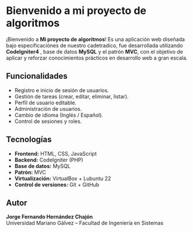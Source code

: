# Bienvenido a mi proyecto de algoritmos

¡Bienvenido a **Mi proyecto de algoritmos**! Es una aplicación web diseñada bajo especificaciónes de nuestro cadetradico, fue desarrollada utilizando **CodeIgniter4** , base de datos **MySQL** y el patrón **MVC**, con el objetivo de aplicar y reforzar conocimientos prácticos en desarrollo web a gran escala.   

## Funcionalidades
- Registro e inicio de sesión de usuarios.  
- Gestión de tareas (crear, editar, eliminar, listar).  
- Perfil de usuario editable.  
- Administración de usuarios.  
- Cambio de idioma (Inglés / Español).  
- Control de sesiones y roles.

## Tecnologías
- **Frontend:** HTML, CSS, JavaScript  
- **Backend:** CodeIgniter (PHP)  
- **Base de datos:** MySQL  
- **Patrón:** MVC  
- **Virtualización:** VirtualBox + Lubuntu 22  
- **Control de versiones:** Git + GitHub

## Autor
**Jorge Fernando Hernández Chajón**  
Universidad Mariano Gálvez – Facultad de Ingeniería en Sistemas 
